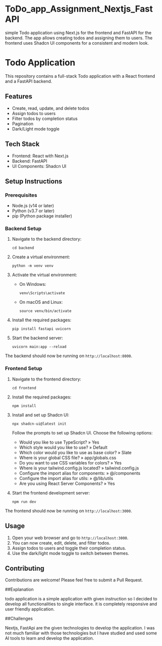 # ToDo_app_Assignment_Nextjs_FastAPI
simple Todo application using Next.js for the frontend and FastAPI for the backend. The app allows creating todos and assigning them to users. The frontend uses Shadcn UI components for a consistent and modern look.

# Todo Application

This repository contains a full-stack Todo application with a React frontend and a FastAPI backend.

## Features

- Create, read, update, and delete todos
- Assign todos to users
- Filter todos by completion status
- Pagination
- Dark/Light mode toggle

## Tech Stack

- Frontend: React with Next.js
- Backend: FastAPI
- UI Components: Shadcn UI

## Setup Instructions

### Prerequisites

- Node.js (v14 or later)
- Python (v3.7 or later)
- pip (Python package installer)

### Backend Setup

1. Navigate to the backend directory:
   ```
   cd backend
   ```

2. Create a virtual environment:
   ```
   python -m venv venv
   ```

3. Activate the virtual environment:
   - On Windows:
     ```
     venv\Scripts\activate
     ```
   - On macOS and Linux:
     ```
     source venv/bin/activate
     ```

4. Install the required packages:
   ```
   pip install fastapi uvicorn
   ```

5. Start the backend server:
   ```
   uvicorn main:app --reload
   ```

The backend should now be running on `http://localhost:8000`.

### Frontend Setup

1. Navigate to the frontend directory:
   ```
   cd frontend
   ```

2. Install the required packages:
   ```
   npm install
   ```

3. Install and set up Shadcn UI:
   ```
   npx shadcn-ui@latest init
   ```
   Follow the prompts to set up Shadcn UI. Choose the following options:
   - Would you like to use TypeScript? » Yes
   - Which style would you like to use? » Default
   - Which color would you like to use as base color? » Slate
   - Where is your global CSS file? » app/globals.css
   - Do you want to use CSS variables for colors? » Yes
   - Where is your tailwind.config.js located? » tailwind.config.js
   - Configure the import alias for components: » @/components
   - Configure the import alias for utils: » @/lib/utils
   - Are you using React Server Components? » Yes

4. Start the frontend development server:
   ```
   npm run dev
   ```

The frontend should now be running on `http://localhost:3000`.

## Usage

1. Open your web browser and go to `http://localhost:3000`.
2. You can now create, edit, delete, and filter todos.
3. Assign todos to users and toggle their completion status.
4. Use the dark/light mode toggle to switch between themes.

## Contributing

Contributions are welcome! Please feel free to submit a Pull Request.


##Explanation 

todo application is a simple application with given instruction so I decided to develop all functionalities to single interface. it is completely responsive and user friendly application.

##Challenges

Nextjs, FastApi are the given technologies to develop the application. I was not much familiar with those technologies but I have studied and used some AI tools to learn and develop the application.
